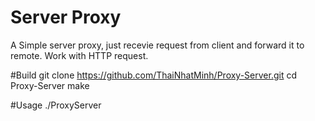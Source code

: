 # Server Proxy
A Simple server proxy, just recevie request from client and forward it to remote. Work with HTTP request.

#Build
  git clone https://github.com/ThaiNhatMinh/Proxy-Server.git
  cd Proxy-Server
  make
 
#Usage
 ./ProxyServer <proxy port> <max thread>
